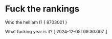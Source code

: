 # Fuck the rankings

Who the hell am I?
{ 8703001 }

What fucking year is it?
[ 2024-12-05T09:30:00Z ]
